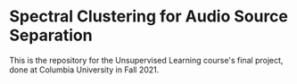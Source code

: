 # Spectral Clustering for Audio Source Separation

This is the repository for the Unsupervised Learning course's final project, done at Columbia University in Fall 2021.
